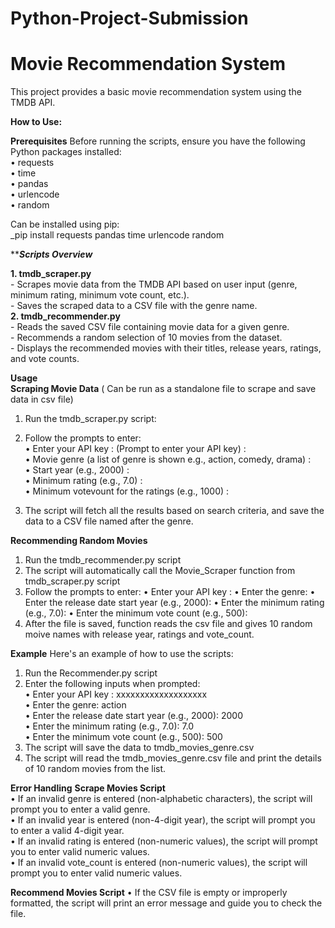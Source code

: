# Python-Project-Submission
# Movie Recommendation System

This project provides a basic movie recommendation system using the TMDB API. 

**How to Use:**

**Prerequisites**
Before running the scripts, ensure you have the following Python packages installed:  
• requests  
• time  
• pandas   
• urlencode   
• random  

Can be installed using pip:  
_pip install requests pandas time urlencode random  

*****Scripts Overview***

**1. tmdb_scraper.py**  
    - Scrapes movie data from the TMDB API based on user input (genre, minimum rating, minimum vote count, etc.).   
    - Saves the scraped data to a CSV file with the genre name.   
**2. tmdb_recommender.py**    
    - Reads the saved CSV file containing movie data for a given genre.    
    - Recommends a random selection of 10 movies from the dataset.    
    - Displays the recommended movies with their titles, release years, ratings, and vote counts.   

**Usage**  
**Scraping Movie Data** ( Can be run as a standalone file to scrape and save data in csv file)  
1. Run the tmdb_scraper.py script:  

2. Follow the prompts to enter:  
  • Enter your API key : (Prompt to enter your API key) :  
  • Movie genre (a list of genre is shown e.g., action, comedy, drama) :    
  • Start year (e.g., 2000) :  
  • Minimum rating (e.g., 7.0) :   
  • Minimum votevount for the ratings (e.g., 1000) :    
3. The script will fetch all the results based on search criteria, and save the data to a CSV file named after the genre.  


**Recommending Random Movies**
1. Run the tmdb_recommender.py script
2. The script will automatically call the Movie_Scraper function from tmdb_scraper.py script
3. Follow the prompts to enter:
  • Enter your API key : 
  • Enter the genre: 
  • Enter the release date start year (e.g., 2000): 
  • Enter the minimum rating (e.g., 7.0): 
  • Enter the minimum vote count (e.g., 500): 
4. After the file is saved, function reads the csv file and gives 10 random moive names with release year, ratings and vote_count.

   
**Example**
Here's an example of how to use the scripts:  

1. Run the Recommender.py script  
2. Enter the following inputs when prompted:   
  • Enter your API key : xxxxxxxxxxxxxxxxxxx     
  • Enter the genre: action   
  • Enter the release date start year (e.g., 2000): 2000   
  • Enter the minimum rating (e.g., 7.0): 7.0   
  • Enter the minimum vote count (e.g., 500): 500   
4. The script will save the data to tmdb_movies_genre.csv
5. The script will read the tmdb_movies_genre.csv file and print the details of 10 random movies from the list.  

   
**Error Handling**
**Scrape Movies Script**   
• If an invalid genre is entered (non-alphabetic characters), the script will prompt you to enter a valid genre.    
• If an invalid year is entered (non-4-digit year), the script will prompt you to enter a valid 4-digit year.   
• If an invalid rating is entered (non-numeric values), the script will prompt you to enter valid numeric values.   
• If an invalid vote_count is entered (non-numeric values), the script will prompt you to enter valid numeric values.   


**Recommend Movies Script**
• If the CSV file is empty or improperly formatted, the script will print an error message and guide you to check the file.   
